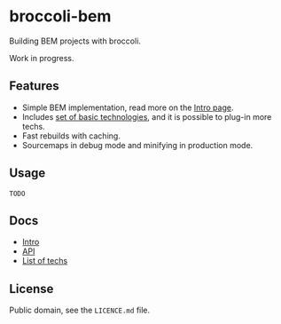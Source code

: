 # broccoli-bem

Building BEM projects with broccoli.

Work in progress.

## Features

* Simple BEM implementation, read more on the [Intro page](#).
* Includes [set of basic technologies](#), and it is possible to plug-in more techs. 
* Fast rebuilds with caching.
* Sourcemaps in debug mode and minifying in production mode.

## Usage

```
TODO
```

## Docs

* [Intro](#)
* [API](#)
* [List of techs](#)

## License

Public domain, see the `LICENCE.md` file.

